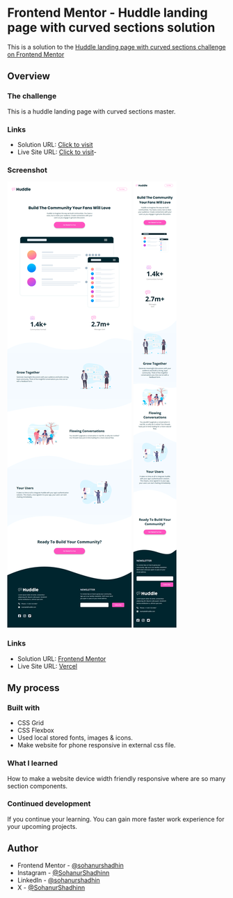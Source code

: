 # Frontend Mentor - Huddle landing page with curved sections solution

This is a solution to the [Huddle landing page with curved sections challenge on Frontend Mentor](https://www.frontendmentor.io/challenges/huddle-landing-page-with-curved-sections-5ca5ecd01e82137ec91a50f2)

## Overview

### The challenge

This is a huddle landing page with curved sections master.

### Links

- Solution URL: [Click to visit](https://www.frontendmentor.io/solutions/huddle-landing-curved-sections-using-css-grid-and-flexbox--dMtJ5Dh9x)
- Live Site URL: [Click to visit](https://fm-huddle-landing-curved-sections.vercel.app/)- 
### Screenshot

![Desktop View](./website-view/desktop.png)
![Phone View](./website-view/phone.png)

### Links

- Solution URL: [Frontend Mentor](https://www.frontendmentor.io/solutions/huddle-landing-curved-sections-using-css-grid-and-flexbox--dMtJ5Dh9x)
- Live Site URL: [Vercel](https://fm-huddle-landing-curved-sections.vercel.app/)

## My process

### Built with

- CSS Grid
- CSS Flexbox
- Used local stored fonts, images & icons.
- Make website for phone responsive in external css file.

### What I learned

How to make a website device width friendly responsive where are so many section components.

### Continued development

If you continue your learning. You can gain more faster work experience for your upcoming projects.

## Author

- Frontend Mentor - [@sohanurshadhin](https://www.frontendmentor.io/profile/sohanurshadhin)
- Instagram - [@SohanurShadhinn](https://www.instagram.com/sohanurshadhin/)
- LinkedIn - [@sohanurshadhin](https://www.linkedin.com/in/sohanurshadhin/)
- X - [@SohanurShadhinn](https://x.com/SohanurShadhinn)
